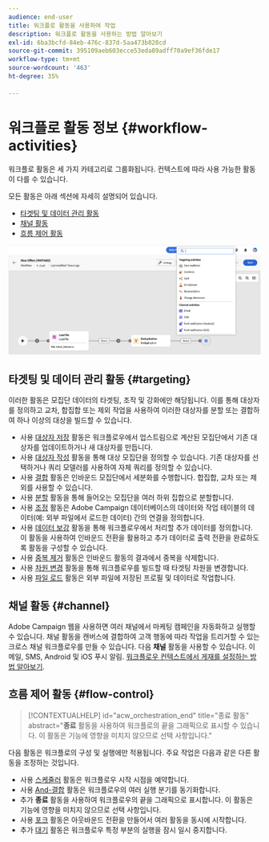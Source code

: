 ```yaml
---
audience: end-user
title: 워크플로 활동을 사용하여 작업
description: 워크플로 활동을 사용하는 방법 알아보기
exl-id: 6ba3bcfd-84eb-476c-837d-5aa473b820cd
source-git-commit: 395109aeb603ecce53eda89adff70a9ef36fde17
workflow-type: tm+mt
source-wordcount: '463'
ht-degree: 35%

---
```



# 워크플로 활동 정보 {#workflow-activities}

워크플로 활동은 세 가지 카테고리로 그룹화됩니다. 컨텍스트에 따라 사용 가능한 활동이 다를 수 있습니다.

모든 활동은 아래 섹션에 자세히 설명되어 있습니다.

* [타겟팅 및 데이터 관리 활동](#targeting)
* [채널 활동](#channel)
* [흐름 제어 활동](#flow-control)

![](../assets/workflow-activities.png)

## 타겟팅 및 데이터 관리 활동 {#targeting}

이러한 활동은 모집단 데이터의 타겟팅, 조작 및 강화에만 해당됩니다. 이를 통해 대상자를 정의하고 교차, 합집합 또는 제외 작업을 사용하여 이러한 대상자를 분할 또는 결합하여 하나 이상의 대상을 빌드할 수 있습니다.

* 사용 [대상자 저장](save-audience.md) 활동은 워크플로우에서 업스트림으로 계산된 모집단에서 기존 대상자를 업데이트하거나 새 대상자를 만듭니다.
* 사용 [대상자 작성](build-audience.md) 활동을 통해 대상 모집단을 정의할 수 있습니다. 기존 대상자를 선택하거나 쿼리 모델러를 사용하여 자체 쿼리를 정의할 수 있습니다.
* 사용 [결합](combine.md) 활동은 인바운드 모집단에서 세분화를 수행합니다. 합집합, 교차 또는 제외를 사용할 수 있습니다.
* 사용 [분할](split.md) 활동을 통해 들어오는 모집단을 여러 하위 집합으로 분할합니다.
* 사용 [조정](reconciliation.md) 활동은 Adobe Campaign 데이터베이스의 데이터와 작업 테이블의 데이터(예: 외부 파일에서 로드한 데이터) 간의 연결을 정의합니다.
* 사용 [데이터 보강](enrichment.md) 활동을 통해 워크플로우에서 처리할 추가 데이터를 정의합니다. 이 활동을 사용하여 인바운드 전환을 활용하고 추가 데이터로 출력 전환을 완료하도록 활동을 구성할 수 있습니다.
* 사용 [중복 제거](deduplication.md) 활동은 인바운드 활동의 결과에서 중복을 삭제합니다.
* 사용 [차원 변경](change-dimension.md) 활동을 통해 워크플로우를 빌드할 때 타겟팅 차원을 변경합니다.
* 사용 [파일 로드](load-file.md) 활동은 외부 파일에 저장된 프로필 및 데이터로 작업합니다.

## 채널 활동 {#channel}

Adobe Campaign 웹을 사용하면 여러 채널에서 마케팅 캠페인을 자동화하고 실행할 수 있습니다. 채널 활동을 캔버스에 결합하여 고객 행동에 따라 작업을 트리거할 수 있는 크로스 채널 워크플로우를 만들 수 있습니다. 다음 **채널** 활동을 사용할 수 있습니다. 이메일, SMS, Android 및 iOS 푸시 알림. [워크플로우 컨텍스트에서 게재를 설정하는 방법 알아보기](channels.md).

## 흐름 제어 활동 {#flow-control}

>[!CONTEXTUALHELP]
>id="acw_orchestration_end"
>title="종료 활동"
>abstract="**종료** 활동을 사용하여 워크플로의 끝을 그래픽으로 표시할 수 있습니다. 이 활동은 기능에 영향을 미치지 않으므로 선택 사항입니다."

다음 활동은 워크플로의 구성 및 실행에만 적용됩니다. 주요 작업은 다음과 같은 다른 활동을 조정하는 것입니다.

* 사용 [스케줄러](scheduler.md) 활동은 워크플로우 시작 시점을 예약합니다.
* 사용 [And-결합](and-join.md) 활동은 워크플로우의 여러 실행 분기를 동기화합니다.
* 추가 **종료** 활동을 사용하여 워크플로우의 끝을 그래픽으로 표시합니다. 이 활동은 기능에 영향을 미치지 않으므로 선택 사항입니다.
* 사용 [포크](fork.md) 활동은 아웃바운드 전환을 만들어서 여러 활동을 동시에 시작합니다.
* 추가 [대기](wait.md) 활동은 워크플로우 특정 부분의 실행을 잠시 일시 중지합니다.

<!--
## Data management activities {#data-management}

overview: what they're used for
which use case you can perform with them

list available activities + short description + ref to section
-->

